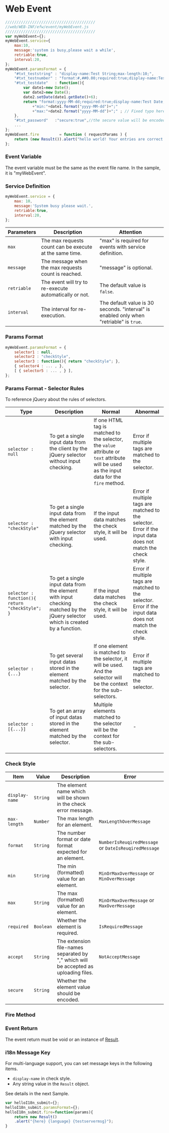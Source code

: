 # Web Event

```javascript
////////////////////////////////////////
//web/WEB-INF/efw/event/myWebEvent.js
////////////////////////////////////////
var myWebEvent={};
myWebEvent.service={
    max:10,
    message:'system is busy,please wait a while',
    retriable:true,
    interval:20,
};
myWebEvent.paramsFormat = { 
    "#txt_teststring" : "display-name:Test String;max-length:10;",
    "#txt_testnumber" : "format:#,##0.00;required:true;display-name:Test Number;min:-10.00;max:1,000.00",
    "#txt_testdate"   : function(){
        var date1=new Date();
        var date2=new Date();
        date2.setDate(date1.getDate()+6);
        return "format:yyyy-MM-dd;required:true;display-name:Test Date;"
            +"min:"+date1.format("yyyy-MM-dd")+";"
            +"max:"+date2.format("yyyy-MM-dd")+";" ; // Fixed typo here
    },
    "#txt_password"   :"secure:true",//the secure value will be encoded before sending.
    ... 
};
myWebEvent.fire         = function ( requestParams ) {
    return (new Result()).alert("hello world! Your entries are correct.");
};
```


### Event Variable
The event variable must be the same as the event file name. In the sample, it is "myWebEvent".

### Service Definition

```javascript
myWebEvent.service = {
    max: 10,
    message:'System busy please wait.',
    retriable:true,
    interval:20,
};
```

| Parameters | Description | Attention |
|---|---|---|
| `max` | The max requests count can be execute at the same time. | "max" is required for events with service definition. |
| `message` | The message when the max requests count is reached. | "message" is optional. |
| `retriable` | The event will try to re-execute automatically or not. | The default value is `false`. |
| `interval` | The interval for re-execution. | The default value is 30 seconds. "interval" is enabled only when "retriable" is `true`. |

### Params Format

```javascript
myWebEvent.paramsFormat = {
    selector1 : null,
    selector2 : "checkStyle",
    selector3 : function(){ return "checkStyle"; },
    { selector4 : ... , },
    [ { selector5 : ... , } ],
};
```

### Params Format - Selector Rules

To reference jQuery about the rules of selectors.

| Type | Description | Normal | Abnormal |
|---|---|---|---|
| `selector : null` | To get a single input data from the client by the jQuery selector without input checking. | If one HTML tag is matched to the selector, the `value` attribute or `text` attribute will be used as the input data for the `fire` method. | Error if multiple tags are matched to the selector. |
| `selector : "checkStyle"` | To get a single input data from the element matched by the jQuery selector with input checking. | If the input data matches the check style, it will be used. | Error if multiple tags are matched to the selector.<br>Error if the input data does not match the check style. |
| `selector : function(){ return "checkStyle"; }` | To get a single input data from the element with input checking matched by the jQuery selector which is created by a function. | If the input data matches the check style, it will be used. | Error if multiple tags are matched to the selector.<br>Error if the input data does not match the check style. |
| `selector : {...}` | To get several input datas stored in the element matched by the selector. | If one element is matched to the selector, it will be used. And the selector will be the context for the sub-selectors. | Error if multiple tags are matched to the selector. |
| `selector : [{...}]` | To get an array of input datas stored in the element matched by the selector. | Multiple elements matched to the selector will be the context for the sub-selectors. | - |


### Check Style

| Item | Value | Description | Error |
|---|---|---|---|
| `display-name` | `String` | The element name which will be shown in the check error message. |  |
| `max-length` | `Number` | The max length for an element. | `MaxLengthOverMessage` |
| `format` | `String` | The number format or date format expected for an element. | `NumberIsReuqiredMessage` or `DateIsReuqiredMessage` |
| `min` | `String` | The min (formatted) value for an element. | `MinOrMaxOverMessage` or `MinOverMessage` |
| `max` | `String` | The max (formatted) value for an element. | `MinOrMaxOverMessage` or `MaxOverMessage` |
| `required` | `Boolean` | Whether the element is required. | `IsRequiredMessage` |
| `accept` | `String` | The extension file-names separated by "," which will be accepted as uploading files. | `NotAcceptMessage` |
| `secure` | `String` | Whether the element value should be encoded. |  |

### Fire Method

### Event Return

The event return must be void or an instance of [Result](result.new.md).

### i18n Message Key

For multi-language support, you can set message keys in the following items.

*   `display-name` in check style.
*   Any string value in the `Result` object.

 See details in the next Sample.
```js
var helloI18n_submit={};
helloI18n_submit.paramsFormat={};
helloI18n_submit.fire=function(params){
	return new Result()
	.alert("{here} {language} {testservermsg}");
}
```